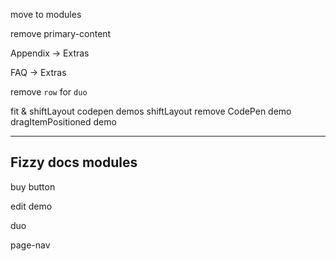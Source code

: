 <!-- Texta font -->

move to modules

<!-- move all tasks into tasks/ -->

remove primary-content

<!-- codepen link module -->

<!-- Reorder Methods -->

<!-- Reorder Options -->

Appendix -> Extras

FAQ -> Extras

remove `row` for `duo`

fit & shiftLayout codepen demos
shiftLayout remove CodePen demo
dragItemPositioned demo

---

<div class="duo example">
  <div class="duo__cell example__code"></div>
  <div class="duo__cell example__demo"></div>
</div>


## Fizzy docs modules

buy button

edit demo

duo

page-nav


